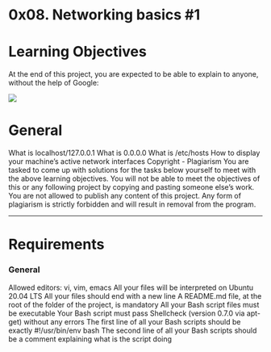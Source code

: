 <h1 style="text-align:ceneter;"><b>0x08. Networking basics #1</b></h1>


<h1>Learning Objectives</h1>
<p>At the end of this project, you are expected to be able to explain to anyone, without the help of Google:</p>

<img src="https://s3.amazonaws.com/intranet-projects-files/holbertonschool-sysadmin_devops/285/s7kpNYq.png">

<h1>General</h1>
<p>What is localhost/127.0.0.1
What is 0.0.0.0
What is /etc/hosts
How to display your machine’s active network interfaces
Copyright - Plagiarism
You are tasked to come up with solutions for the tasks below yourself to meet with the above learning objectives.
You will not be able to meet the objectives of this or any following project by copying and pasting someone else’s work.
You are not allowed to publish any content of this project.
Any form of plagiarism is strictly forbidden and will result in removal from the program.</p>
<hr>

<h1>Requirements</h1>
<h3>General</h3>
<p>Allowed editors: vi, vim, emacs
All your files will be interpreted on Ubuntu 20.04 LTS
All your files should end with a new line
A README.md file, at the root of the folder of the project, is mandatory
All your Bash script files must be executable
Your Bash script must pass Shellcheck (version 0.7.0 via apt-get) without any errors
The first line of all your Bash scripts should be exactly #!/usr/bin/env bash
The second line of all your Bash scripts should be a comment explaining what is the  script doing</p>

